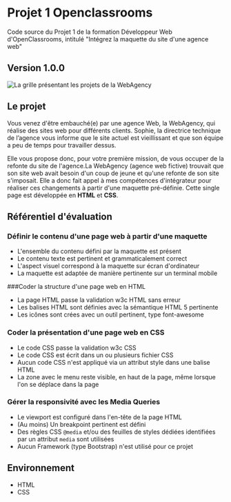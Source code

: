# Projet 1 Openclassrooms
Code source du Projet 1 de la formation Développeur Web d'OpenClassrooms, intitulé "Intégrez la maquette du site d'une agence web"

## Version 1.0.0

![La grille présentant les projets de la WebAgency](https://www.pablobuisson.fr/wp-content/uploads/2019/05/webagency-integration-web-3-50-768x480.png)

## Le projet

Vous venez d'être embauché(e) par une agence Web, la WebAgency, qui réalise des sites web pour différents clients. Sophie, la directrice technique de l’agence vous informe que le site actuel est vieillissant et que son équipe a peu de temps pour travailler dessus.

Elle vous propose donc, pour votre première mission, de vous occuper de la refonte du site de l'agence.La WebAgency (agence web fictive) trouvait que son site web avait besoin d'un coup de jeune et qu'une refonte de son site s'imposait. Elle a donc fait appel à mes compétences d'intégrateur pour réaliser ces changements à partir d'une maquette pré-définie. 
Cette single page est développée en **HTML** et **CSS**.

## Référentiel d'évaluation

###  Définir le contenu d'une page web à partir d'une maquette
+ L'ensemble du contenu défini par la maquette est présent
+ Le contenu texte est pertinent et grammaticalement correct
+ L'aspect visuel correspond à la maquette sur écran d'ordinateur
+ La maquette est adaptée de manière pertinente sur un terminal mobile

###Coder la structure d'une page web en HTML
+ La page HTML passe la validation w3c HTML sans erreur
+ Les balises HTML sont définies avec la sémantique HTML 5 pertinente
+ Les icônes sont crées avec un outil pertinent, type  font-awesome
### Coder la présentation d'une page web en CSS
+ Le code CSS passe la validation w3c CSS
+ Le code CSS est écrit dans un ou plusieurs fichier CSS
+ Aucun code CSS n'est appliqué via un attribut style  dans une balise HTML
+ La zone avec le menu reste visible, en haut de la page, même lorsque l'on se déplace dans la page
### Gérer la responsivité avec les Media Queries 
+ Le viewport est configuré dans l'en-tête de la page HTML
+ (Au moins) Un breakpoint pertinent est défini
+ Des règles CSS ``@media``  et/ou des feuilles de styles dédiées identifiées par un attribut ``media`` sont utilisées
+ Aucun Framework (type Bootstrap) n'est utilisé pour ce projet

## Environnement
* HTML
* CSS
